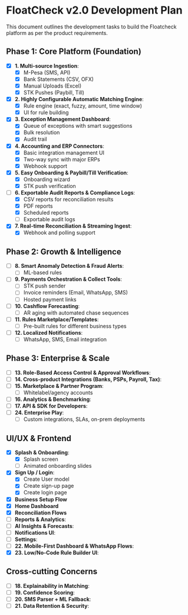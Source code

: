 # FloatCheck v2.0 Development Plan

This document outlines the development tasks to build the Floatcheck platform as per the product requirements.

## Phase 1: Core Platform (Foundation)

- [X] **1. Multi-source Ingestion**:
    - [X] M-Pesa (SMS, API)
    - [X] Bank Statements (CSV, OFX)
    - [X] Manual Uploads (Excel)
    - [X] STK Pushes (Paybill, Till)
- [X] **2. Highly Configurable Automatic Matching Engine**:
    - [X] Rule engine (exact, fuzzy, amount, time window)
    - [X] UI for rule building
- [X] **3. Exception Management Dashboard**:
    - [X] Queue of exceptions with smart suggestions
    - [X] Bulk resolution
    - [X] Audit trail
- [X] **4. Accounting and ERP Connectors**:
    - [X] Basic integration management UI
    - [X] Two-way sync with major ERPs
    - [X] Webhook support
- [X] **5. Easy Onboarding & Paybill/Till Verification**:
    - [X] Onboarding wizard
    - [X] STK push verification
- [ ] **6. Exportable Audit Reports & Compliance Logs**:
    - [X] CSV reports for reconciliation results
    - [X] PDF reports
    - [X] Scheduled reports
    - [ ] Exportable audit logs
- [X] **7. Real-time Reconciliation & Streaming Ingest**:
    - [X] Webhook and polling support

## Phase 2: Growth & Intelligence

- [ ] **8. Smart Anomaly Detection & Fraud Alerts**:
    - [ ] ML-based rules
- [ ] **9. Payments Orchestration & Collect Tools**:
    - [ ] STK push sender
    - [ ] Invoice reminders (Email, WhatsApp, SMS)
    - [ ] Hosted payment links
- [ ] **10. Cashflow Forecasting**:
    - [ ] AR aging with automated chase sequences
- [ ] **11. Rules Marketplace/Templates**:
    - [ ] Pre-built rules for different business types
- [ ] **12. Localized Notifications**:
    - [ ] WhatsApp, SMS, Email integration

## Phase 3: Enterprise & Scale

- [ ] **13. Role-Based Access Control & Approval Workflows**:
- [ ] **14. Cross-product Integrations (Banks, PSPs, Payroll, Tax)**:
- [ ] **15. Marketplace & Partner Program**:
    - [ ] Whitelabel/agency accounts
- [ ] **16. Analytics & Benchmarking**:
- [ ] **17. API & SDK for Developers**:
- [ ] **24. Enterprise Play**:
    - [ ] Custom integrations, SLAs, on-prem deployments

## UI/UX & Frontend

- [X] **Splash & Onboarding**:
    - [X] Splash screen
    - [ ] Animated onboarding slides
- [X] **Sign Up / Login**:
    - [X] Create User model
    - [X] Create sign-up page
    - [X] Create login page
- [X] **Business Setup Flow**
- [X] **Home Dashboard**
- [X] **Reconciliation Flows**
- [ ] **Reports & Analytics**:
- [ ] **AI Insights & Forecasts**:
- [ ] **Notifications UI**:
- [ ] **Settings**:
- [ ] **22. Mobile-First Dashboard & WhatsApp Flows**:
- [X] **23. Low/No-Code Rule Builder UI**:

## Cross-cutting Concerns

- [ ] **18. Explainability in Matching**:
- [ ] **19. Confidence Scoring**:
- [ ] **20. SMS Parser + ML Fallback**:
- [ ] **21. Data Retention & Security**:
